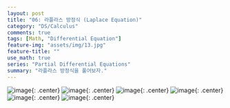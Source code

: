 ```yaml
---
layout: post
title: "06: 라플라스 방정식 (Laplace Equation)"
category: "DS/Calculus"
comments: true
tags: [Math, "Differential Equation"]
feature-img: "assets/img/13.jpg"
feature-title: ""
use_math: true
series: "Partial Differential Equations"
summary: "라플라스 방정식을 풀어보자."
---
```


![image](https://user-images.githubusercontent.com/37871541/94908383-8aa02780-04dc-11eb-9fee-a940a46587e9.png){: .center}
![image](https://user-images.githubusercontent.com/37871541/94908396-8ecc4500-04dc-11eb-8f96-1eda2b8c28cf.png){: .center}
![image](https://user-images.githubusercontent.com/37871541/94908410-94298f80-04dc-11eb-96cc-f78dcc109d27.png){: .center}
![image](https://user-images.githubusercontent.com/37871541/94908423-9986da00-04dc-11eb-8c74-e430d7a95ed7.png){: .center}
![image](https://user-images.githubusercontent.com/37871541/94908436-9f7cbb00-04dc-11eb-8d58-168d8af10ad0.png){: .center}
![image](https://user-images.githubusercontent.com/37871541/94908450-a5729c00-04dc-11eb-9ff9-8708f58c2dab.png){: .center}
